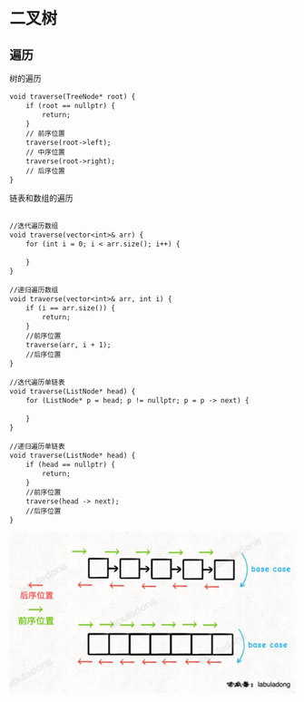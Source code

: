 # 二叉树
## 遍历
 树的遍历
```
void traverse(TreeNode* root) {
    if (root == nullptr) {
        return;
    }
    // 前序位置
    traverse(root->left);
    // 中序位置
    traverse(root->right);
    // 后序位置
}
```
 链表和数组的遍历
```

//迭代遍历数组
void traverse(vector<int>& arr) {
    for (int i = 0; i < arr.size(); i++) {

    }
}

//递归遍历数组
void traverse(vector<int>& arr, int i) {
    if (i == arr.size()) {
        return;
    }
    //前序位置
    traverse(arr, i + 1);
    //后序位置
}

//迭代遍历单链表
void traverse(ListNode* head) {
    for (ListNode* p = head; p != nullptr; p = p -> next) {

    }
}

//递归遍历单链表
void traverse(ListNode* head) {
    if (head == nullptr) {
        return;
    }
    //前序位置
    traverse(head -> next);
    //后序位置
}
```

![表遍历图片](https://github.com/chenyujiehome/algorithmLib/blob/main/binaryTree/traverseList.jpeg)
